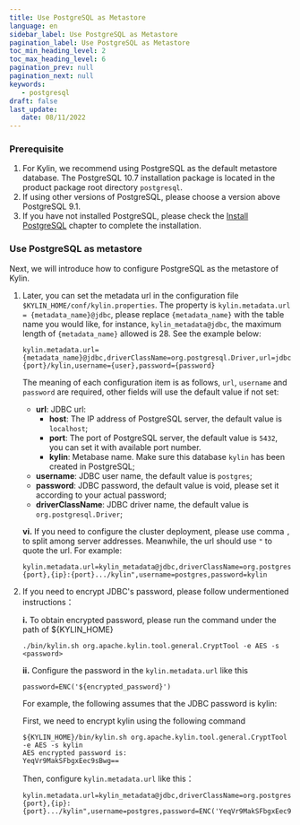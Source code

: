 ```yaml
---
title: Use PostgreSQL as Metastore
language: en
sidebar_label: Use PostgreSQL as Metastore
pagination_label: Use PostgreSQL as Metastore
toc_min_heading_level: 2
toc_max_heading_level: 6
pagination_prev: null
pagination_next: null
keywords:
   - postgresql
draft: false
last_update:
   date: 08/11/2022
---
```


### <span id="preparation">Prerequisite</span>

1. For Kylin, we recommend using PostgreSQL as the default metastore database. The PostgreSQL 10.7 installation package is located in the  product package root directory `postgresql`.
2. If using other versions of PostgreSQL, please choose a version above PostgreSQL 9.1.
3. If you have not installed PostgreSQL, please check the [Install PostgreSQL](install_postgresql.md) chapter to complete the installation.



### <span id ="setting">Use PostgreSQL as metastore</span>

Next, we will introduce how to configure PostgreSQL as the metastore of Kylin.

1. Later, you can set the metadata url in the configuration file `$KYLIN_HOME/conf/kylin.properties`. The property is `kylin.metadata.url = {metadata_name}@jdbc`, please replace `{metadata_name}` with the table name you would like, for instance, `kylin_metadata@jdbc`, the maximum length of `{metadata_name}` allowed is 28. See the example below:

   ```properties
   kylin.metadata.url={metadata_name}@jdbc,driverClassName=org.postgresql.Driver,url=jdbc:postgresql://{host}:{port}/kylin,username={user},password={password}
   ```

   The meaning of each configuration item is as follows, `url`, `username` and `password` are required, other fields will use the default value if not set:

   - **url**: JDBC url:
     - **host**: The IP address of PostgreSQL server, the default value is `localhost`;
     - **port**: The port of PostgreSQL server, the default value is `5432`, you can set it with available port number.
     - **kylin**: Metabase name. Make sure this database `kylin` has been created in PostgreSQL;
   - **username**: JDBC user name, the default value is `postgres`;
   - **password**: JDBC password, the default value is void, please set it according to your actual password;
   - **driverClassName**: JDBC driver name, the default value is `org.postgresql.Driver`;

   **vi.** If you need to configure the cluster deployment, please use comma `,` to split among server addresses. Meanwhile, the url should use `"` to quote the url. For example:

   ```properties   	    
   kylin.metadata.url=kylin_metadata@jdbc,driverClassName=org.postgresql.Driver,url="jdbc:postgresql://{ip}:{port},{ip}:{port}.../kylin",username=postgres,password=kylin
   ```

2. If you need to encrypt JDBC's password, please follow undermentioned instructions：

   **i.** To obtain encrypted password, please run the command under the path of ${KYLIN_HOME}

   ```shell
   ./bin/kylin.sh org.apache.kylin.tool.general.CryptTool -e AES -s <password>
   ```

   **ii.** Configure the password in the `kylin.metadata.url` like this

   ```properties
   password=ENC('${encrypted_password}')
   ```

   For example, the following assumes that the JDBC password is kylin:

   First, we need to encrypt kylin using the following command

   ```shell
   ${KYLIN_HOME}/bin/kylin.sh org.apache.kylin.tool.general.CryptTool -e AES -s kylin
   AES encrypted password is: 
   YeqVr9MakSFbgxEec9sBwg==
   ```

   Then, configure `kylin.metadata.url` like this：

   ```properties
   kylin.metadata.url=kylin_metadata@jdbc,driverClassName=org.postgresql.Driver,url="jdbc:postgresql://{host}:{port},{ip}:{port}.../kylin",username=postgres,password=ENC('YeqVr9MakSFbgxEec9sBwg==')
   ```




